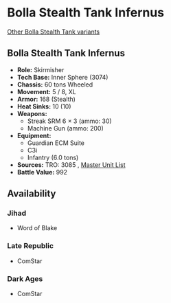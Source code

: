 # Bolla Stealth Tank Infernus 

[Other Bolla Stealth Tank variants](../bolla_stealth_tank.md) 

## Bolla Stealth Tank Infernus 

- **Role:** Skirmisher 
- **Tech Base:** Inner Sphere (3074) 
- **Chassis:** 60 tons Wheeled 
- **Movement:** 5 / 8, XL 
- **Armor:** 168 (Stealth) 
- **Heat Sinks:** 10 (10) 
- **Weapons:** 
  - Streak SRM 6 × 3 (ammo: 30) 
  - Machine Gun (ammo: 200) 
- **Equipment:** 
  - Guardian ECM Suite 
  - C3i 
  - Infantry (6.0 tons) 
- **Sources:** TRO: 3085 , [Master Unit List](http://masterunitlist.info/Unit/Details/416) 
- **Battle Value:** 992 

## Availability 

### Jihad 

- Word of Blake 

### Late Republic 

- ComStar 

### Dark Ages 

- ComStar 

